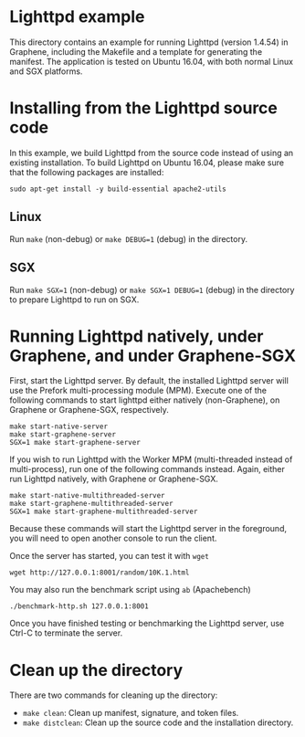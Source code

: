 # Lighttpd example

This directory contains an example for running Lighttpd (version 1.4.54)
in Graphene, including the Makefile and a template for generating the manifest.
The application is tested on Ubuntu 16.04, with both normal Linux and SGX
platforms.

# Installing from the Lighttpd source code

In this example, we build Lighttpd from the source code instead of using an existing
installation. To build Lighttpd on Ubuntu 16.04, please make sure that the
following packages are installed:

    sudo apt-get install -y build-essential apache2-utils

## Linux

Run `make` (non-debug) or `make DEBUG=1` (debug) in the directory.

## SGX

Run `make SGX=1` (non-debug) or `make SGX=1 DEBUG=1` (debug) in the directory to prepare Lighttpd to run on SGX.

# Running Lighttpd natively, under Graphene, and under Graphene-SGX

First, start the Lighttpd server. By default, the installed Lighttpd server will use the Prefork
multi-processing module (MPM). Execute one of the following commands to start lighttpd either natively
(non-Graphene), on Graphene or Graphene-SGX, respectively.

    make start-native-server
    make start-graphene-server
    SGX=1 make start-graphene-server

If you wish to run Lighttpd with the Worker MPM (multi-threaded instead of multi-process), run one of the
following commands instead. Again, either run Lighttpd natively, with Graphene or Graphene-SGX.

    make start-native-multithreaded-server
    make start-graphene-multithreaded-server
    SGX=1 make start-graphene-multithreaded-server

Because these commands will start the Lighttpd server in the foreground, you will
need to open another console to run the client.

Once the server has started, you can test it with `wget`

    wget http://127.0.0.1:8001/random/10K.1.html

You may also run the benchmark script using `ab` (Apachebench)

    ./benchmark-http.sh 127.0.0.1:8001

Once you have finished testing or benchmarking the Lighttpd server, use Ctrl-C to
terminate the server.

# Clean up the directory

There are two commands for cleaning up the directory:

* `make clean`: Clean up manifest, signature, and token files.
* `make distclean`: Clean up the source code and the installation directory.
